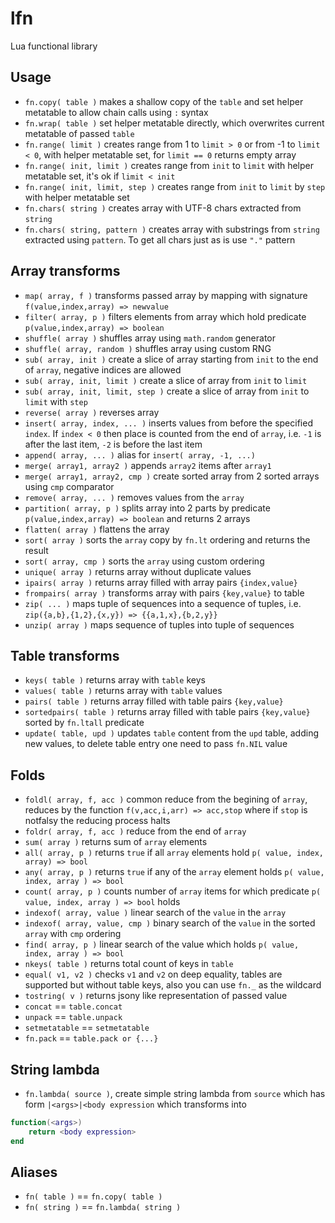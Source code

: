 # lfn
Lua functional library

## Usage
* `fn.copy( table )` makes a shallow copy of the `table` and set helper metatable to allow chain calls using `:` syntax
* `fn.wrap( table )` set helper metatable directly, which overwrites current metatable of passed `table`
* `fn.range( limit )` creates range from 1 to `limit > 0` or from -1 to `limit < 0`, with helper metatable set, for `limit == 0` returns empty array
* `fn.range( init, limit )` creates range from `init` to `limit` with helper metatable set, it's ok if `limit < init`
* `fn.range( init, limit, step )` creates range from `init` to `limit` by `step` with helper metatable set
* `fn.chars( string )` creates array with UTF-8 chars extracted from `string`
* `fn.chars( string, pattern )` creates array with substrings from `string` extracted using `pattern`. To get all chars just as is use `"."` pattern

## Array transforms
* `map( array, f )` transforms passed array by mapping with signature `f(value,index,array) => newvalue`
* `filter( array, p )` filters elements from array which hold predicate `p(value,index,array) => boolean`
* `shuffle( array )` shuffles array using `math.random` generator
* `shuffle( array, random )` shuffles array using custom RNG
* `sub( array, init )` create a slice of array starting from `init` to the end of `array`, negative indices are allowed
* `sub( array, init, limit )` create a slice of array from `init` to `limit`
* `sub( array, init, limit, step )` create a slice of array from `init` to `limit` with `step`
* `reverse( array )` reverses array
* `insert( array, index, ... )` inserts values from before the specified `index`. If `index < 0` then place is counted from the end of `array`, i.e. `-1` is after the last item, `-2` is before the last item
* `append( array, ... )` alias for `insert( array, -1, ...) `
* `merge( array1, array2 )` appends `array2` items after `array1`
* `merge( array1, array2, cmp )` create sorted array from 2 sorted arrays using `cmp` comparator
* `remove( array, ... )` removes values from the `array`
* `partition( array, p )` splits array into 2 parts by predicate `p(value,index,array) => boolean` and returns 2 arrays
* `flatten( array )` flattens the array
* `sort( array )` sorts the `array` copy by `fn.lt` ordering and returns the result
* `sort( array, cmp )` sorts the `array` using custom ordering
* `unique( array )` returns array without duplicate values
* `ipairs( array )` returns array filled with array pairs `{index,value}`
* `frompairs( array )` transforms array with pairs `{key,value}` to table
* `zip( ... )` maps tuple of sequences into a sequence of tuples, i.e. `zip({a,b},{1,2},{x,y}) => {{a,1,x},{b,2,y}}`
* `unzip( array )` maps sequence of tuples into tuple of sequences

## Table transforms
* `keys( table )` returns array with `table` keys
* `values( table )` returns array with `table` values
* `pairs( table )` returns array filled with table pairs `{key,value}`
* `sortedpairs( table )` returns array filled with table pairs `{key,value}` sorted by `fn.ltall` predicate
* `update( table, upd )` updates `table` content from the `upd` table, adding new values, to delete table entry one need to pass `fn.NIL` value

## Folds
* `foldl( array, f, acc )` common reduce from the begining of `array`, reduces by the function `f(v,acc,i,arr) => acc,stop` where if `stop` is notfalsy the reducing process halts
* `foldr( array, f, acc )` reduce from the end of `array`
* `sum( array )` returns sum of `array` elements
* `all( array, p )` returns `true` if all `array` elements hold `p( value, index, array) => bool`
* `any( array, p )` returns `true` if any of the `array` element holds `p( value, index, array ) => bool`
* `count( array, p )` counts number of `array` items for which predicate `p( value, index, array ) => bool` holds
* `indexof( array, value )` linear search of the `value` in the `array`
* `indexof( array, value, cmp )` binary search of the `value` in the sorted `array` with `cmp` ordering
* `find( array, p )` linear search of the value which holds `p( value, index, array ) => bool`
* `nkeys( table )` returns total count of keys in `table`
* `equal( v1, v2 )` checks `v1` and `v2` on deep equality, tables are supported but without table keys, also you can use `fn._` as the wildcard
* `tostring( v )` returns jsony like representation of passed value
* `concat` == `table.concat`
* `unpack` == `table.unpack`
* `setmetatable` == `setmetatable`
* `fn.pack` == `table.pack or {...}`

## String lambda
* `fn.lambda( source )`, create simple string lambda from `source` which has form `|<args>|<body expression` which transforms into
```lua
function(<args>)
	return <body expression>
end
```

## Aliases
* `fn( table )` == `fn.copy( table )`
* `fn( string )` == `fn.lambda( string )`
